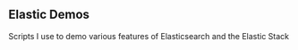 Elastic Demos
-------------

Scripts I use to demo various features of Elasticsearch and the Elastic Stack
